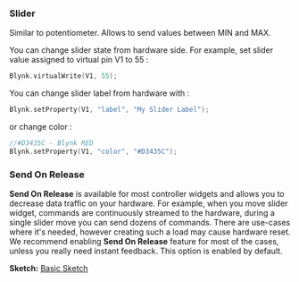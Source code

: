 
### Slider

Similar to potentiometer. Allows to send values between MIN and MAX.
 
You can change slider state from hardware side. For example, set slider value assigned to virtual pin V1 to 55 : 

```cpp
Blynk.virtualWrite(V1, 55);
```

You can change slider label from hardware with : 

```cpp
Blynk.setProperty(V1, "label", "My Slider Label");
```

or change color : 

```cpp
//#D3435C - Blynk RED
Blynk.setProperty(V1, "color", "#D3435C");
```
 
### Send On Release
**Send On Release** is available for most controller widgets and allows you to decrease data traffic on your hardware. 
For example, when you move slider widget, commands are continuously streamed to the hardware, during a single slider move 
you can send dozens of commands. There are use-cases where it's needed, however creating such a load may cause hardware reset. 
We recommend enabling **Send On Release** feature for most of the cases, unless you really need instant feedback.
This option is enabled by default.

**Sketch:** [Basic Sketch](https://github.com/blynkkk/blynk-library/blob/master/examples/GettingStarted/BlynkBlink/BlynkBlink.ino)